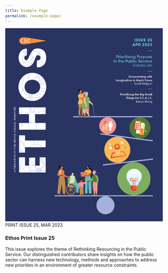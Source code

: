 ```yaml
---
title: Example Page
permalink: /example-page/
---
```

<div class="container-fluid">

	
  <div class="row">
		
<div class="col-sm-6">
<img src="/images/Ethos_Images/Ethos_Issue_25/ETHOS_APR2023_Cover.jpg">	
</div>
		
<div class="col-sm-6">
PRINT ISSUE 25, MAR 2023
<h3>Ethos Print Issue 25</h3>	
<p>This issue explores the theme of Rethinking Resourcing in the Public Service. Our distinguished contributors share insights on how the public sector can harness new technology, methods and approaches to address new priorities in an environment of greater resource constraints.</p>
</div>	

</div></div>